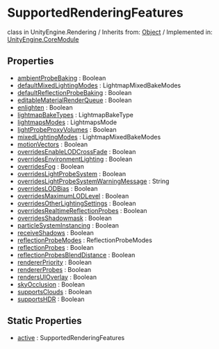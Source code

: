 # SupportedRenderingFeatures
class in UnityEngine.Rendering
 / Inherits from: <a href="https://docs.unity3d.com/6000.2/Documentation/ScriptReference/Object.html">Object</a> / Implemented in: <a href="https://docs.unity3d.com/6000.2/Documentation/ScriptReference/UnityEngine.CoreModule.html">UnityEngine.CoreModule</a>

## Properties
- <a href="https://docs.unity3d.com/6000.2/Documentation/ScriptReference/SupportedRenderingFeatures-ambientProbeBaking.html">ambientProbeBaking</a> : Boolean
- <a href="https://docs.unity3d.com/6000.2/Documentation/ScriptReference/SupportedRenderingFeatures-defaultMixedLightingModes.html">defaultMixedLightingModes</a> : LightmapMixedBakeModes
- <a href="https://docs.unity3d.com/6000.2/Documentation/ScriptReference/SupportedRenderingFeatures-defaultReflectionProbeBaking.html">defaultReflectionProbeBaking</a> : Boolean
- <a href="https://docs.unity3d.com/6000.2/Documentation/ScriptReference/SupportedRenderingFeatures-editableMaterialRenderQueue.html">editableMaterialRenderQueue</a> : Boolean
- <a href="https://docs.unity3d.com/6000.2/Documentation/ScriptReference/SupportedRenderingFeatures-enlighten.html">enlighten</a> : Boolean
- <a href="https://docs.unity3d.com/6000.2/Documentation/ScriptReference/SupportedRenderingFeatures-lightmapBakeTypes.html">lightmapBakeTypes</a> : LightmapBakeType
- <a href="https://docs.unity3d.com/6000.2/Documentation/ScriptReference/SupportedRenderingFeatures-lightmapsModes.html">lightmapsModes</a> : LightmapsMode
- <a href="https://docs.unity3d.com/6000.2/Documentation/ScriptReference/SupportedRenderingFeatures-lightProbeProxyVolumes.html">lightProbeProxyVolumes</a> : Boolean
- <a href="https://docs.unity3d.com/6000.2/Documentation/ScriptReference/SupportedRenderingFeatures-mixedLightingModes.html">mixedLightingModes</a> : LightmapMixedBakeModes
- <a href="https://docs.unity3d.com/6000.2/Documentation/ScriptReference/SupportedRenderingFeatures-motionVectors.html">motionVectors</a> : Boolean
- <a href="https://docs.unity3d.com/6000.2/Documentation/ScriptReference/SupportedRenderingFeatures-overridesEnableLODCrossFade.html">overridesEnableLODCrossFade</a> : Boolean
- <a href="https://docs.unity3d.com/6000.2/Documentation/ScriptReference/SupportedRenderingFeatures-overridesEnvironmentLighting.html">overridesEnvironmentLighting</a> : Boolean
- <a href="https://docs.unity3d.com/6000.2/Documentation/ScriptReference/SupportedRenderingFeatures-overridesFog.html">overridesFog</a> : Boolean
- <a href="https://docs.unity3d.com/6000.2/Documentation/ScriptReference/SupportedRenderingFeatures-overridesLightProbeSystem.html">overridesLightProbeSystem</a> : Boolean
- <a href="https://docs.unity3d.com/6000.2/Documentation/ScriptReference/SupportedRenderingFeatures-overridesLightProbeSystemWarningMessage.html">overridesLightProbeSystemWarningMessage</a> : String
- <a href="https://docs.unity3d.com/6000.2/Documentation/ScriptReference/SupportedRenderingFeatures-overridesLODBias.html">overridesLODBias</a> : Boolean
- <a href="https://docs.unity3d.com/6000.2/Documentation/ScriptReference/SupportedRenderingFeatures-overridesMaximumLODLevel.html">overridesMaximumLODLevel</a> : Boolean
- <a href="https://docs.unity3d.com/6000.2/Documentation/ScriptReference/SupportedRenderingFeatures-overridesOtherLightingSettings.html">overridesOtherLightingSettings</a> : Boolean
- <a href="https://docs.unity3d.com/6000.2/Documentation/ScriptReference/SupportedRenderingFeatures-overridesRealtimeReflectionProbes.html">overridesRealtimeReflectionProbes</a> : Boolean
- <a href="https://docs.unity3d.com/6000.2/Documentation/ScriptReference/SupportedRenderingFeatures-overridesShadowmask.html">overridesShadowmask</a> : Boolean
- <a href="https://docs.unity3d.com/6000.2/Documentation/ScriptReference/SupportedRenderingFeatures-particleSystemInstancing.html">particleSystemInstancing</a> : Boolean
- <a href="https://docs.unity3d.com/6000.2/Documentation/ScriptReference/SupportedRenderingFeatures-receiveShadows.html">receiveShadows</a> : Boolean
- <a href="https://docs.unity3d.com/6000.2/Documentation/ScriptReference/SupportedRenderingFeatures-reflectionProbeModes.html">reflectionProbeModes</a> : ReflectionProbeModes
- <a href="https://docs.unity3d.com/6000.2/Documentation/ScriptReference/SupportedRenderingFeatures-reflectionProbes.html">reflectionProbes</a> : Boolean
- <a href="https://docs.unity3d.com/6000.2/Documentation/ScriptReference/SupportedRenderingFeatures-reflectionProbesBlendDistance.html">reflectionProbesBlendDistance</a> : Boolean
- <a href="https://docs.unity3d.com/6000.2/Documentation/ScriptReference/SupportedRenderingFeatures-rendererPriority.html">rendererPriority</a> : Boolean
- <a href="https://docs.unity3d.com/6000.2/Documentation/ScriptReference/SupportedRenderingFeatures-rendererProbes.html">rendererProbes</a> : Boolean
- <a href="https://docs.unity3d.com/6000.2/Documentation/ScriptReference/SupportedRenderingFeatures-rendersUIOverlay.html">rendersUIOverlay</a> : Boolean
- <a href="https://docs.unity3d.com/6000.2/Documentation/ScriptReference/SupportedRenderingFeatures-skyOcclusion.html">skyOcclusion</a> : Boolean
- <a href="https://docs.unity3d.com/6000.2/Documentation/ScriptReference/SupportedRenderingFeatures-supportsClouds.html">supportsClouds</a> : Boolean
- <a href="https://docs.unity3d.com/6000.2/Documentation/ScriptReference/SupportedRenderingFeatures-supportsHDR.html">supportsHDR</a> : Boolean

## Static Properties
- <a href="https://docs.unity3d.com/6000.2/Documentation/ScriptReference/SupportedRenderingFeatures-active.html">active</a> : SupportedRenderingFeatures
